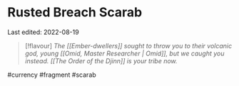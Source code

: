 # Rusted Breach Scarab
Last edited: 2022-08-19

> [!flavour]
> *The [[Ember-dwellers]] sought to throw you to their volcanic god, young [[Omid, Master Researcher | Omid]], but we caught you instead. [[The Order of the Djinn]] is your tribe now.*


#currency #fragment #scarab